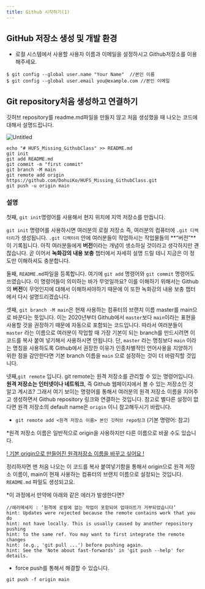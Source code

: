 ```yaml
---
title: Github 시작하기(1)
---
```


## GitHub 저장소 생성 및 개발 환경

- 로컬 시스템에서 사용할 사용자 이름과 이메일을 설정하시고 Github저장소를 이용해주세요.

```
$ git config --global user.name "Your Name"  //본인 이름
$ git config --global user.email you@example.com //본인 이메일
```


## Git repository처음 생성하고 연결하기

깃허브 repository를 readme.md파일을 만들지 않고 처음 생성했을 때 나오는 코드에 대해서 설명드립니다.

![Untitled](https://user-images.githubusercontent.com/81297662/162625219-68103f76-a7a2-4310-9994-bd1d7b542170.png)

```
echo "# HUFS_Missing_GithubClass" >> README.md
git init
git add README.md
git commit -m "first commit"
git branch -M main
git remote add origin https://github.com/DohuiKo/HUFS_Missing_GithubClass.git
git push -u origin main
```

### 설명

첫째, `git init`명령어를 사용해서 현지 위치에 지역 저장소를 만듭니다.

`git init` 명령어를 사용하시면 여러분의 로컬 저장소 즉, 여러분의 컴퓨터에 `.git 디렉터리`가 생성됩니다. `.git 디렉터리` 안에 여러분들이 작업하시는 작업물들의 **“버전”**이 기록됩니다. 아직 여러분들에게 **버전**이라는 개념이 생소하실 것이라고 생각하지만 괜찮습니다. 곧 이어서 **녹화강의 내용 보충** 챕터에서 자세히 설명 드릴 테니 지금은 이 정도만 이해하셔도 충분합니다. 

둘째, `README.md`파일을 등록합니다. 여기에 `git add` 명령어와 `git commit` 명령어도 쓰였습니다. 이 명령어들이 의미하는 바가 무엇일까요? 이를 이해하기 위해서는 Github의 **버전**이 무엇인지에 대해서 이해하셔야하기 때문에 이 또한 녹화강의 내용 보충 챕터에서 다시 설명드리겠습니다.

셋째,  `git branch -M main`은 현재 사용하는 컴퓨터의 브랜치 이름 master를 main으로 바꾼다는 뜻입니다. 이는 2020년부터 Github에서 `master`보다 `main`이라는 표현을 사용할 것을 권장하기 때문에 자동으로 포함되는 코드입니다. 따라서 여러분들이 `master` 라는 이름으로 여러분이 작업할 때 가장 기본이 되는 branch를 만드시려면 이 코드를 복사 붙여 넣기해서 사용하시면 안됩니다. 단, `master` 라는 명칭보다 `main` 이라는 명칭을 사용하도록 Github에서 권장한 이유가 인종차별적인 언어사용을 지양하기 위한 점을 감안한다면 기본 branch 이름을  `main` 으로 설정하는 것이 더 바람직할 것입니다.

넷째,`git remote` 입니다. git remote는 원격 저장소를 관리할 수 있는 명령어입니다. **원격 저장소는 인터넷이나 네트워크**, 즉 Github 웹페이지에서 볼 수 있는 저장소인 것 알고 계시죠? 그래서 여기 보이는 명령어를 통해서 여러분의 원격 저장소 이름을 지어주고 생성하면서 Github repository 링크와 연결하는 것입니다. 참고로 별다른 설정이 없다면 원격 저장소의 default name은 `origin` 이니 참고해두시기 바랍니다.

- `git remote add <원격 저장소 이름> 본인 깃허브 repo링크` (기본 명령어: 참고)

 *원격 저장소 이름은 일반적으로 origin을 사용하지만 다른 이름으로 바꿀 수도 있습니다.

[! 기본 origin으로 만들어진 원격저장소 이름을 바꾸고 싶어요 !](http://minsone.github.io/git/github-managing-remotes-renaming-a-remote)

정리하자면 맨 처음 나오는 이 코드를 복사 붙여넣기함을 통해서 origin으로 원격 저장소 이름이, main이 현재 사용하는 컴퓨터의 브랜치 이름으로 설정되는 것입니다. `README.md` 파일도 생성되고요.

*이 과정에서 만약에 아래와 같은 에러가 발생한다면?

```
//에러메세지 : ‘원격에 로컬에 없는 작업이 포함되어 업데이트가 거부되었습니다’
hint: Updates were rejected because the remote contains work that you do
hint: not have locally. This is usually caused by another repository pushing
hint: to the same ref. You may want to first integrate the remote changes
hint: (e.g., 'git pull ...') before pushing again.
hint: See the 'Note about fast-forwards' in 'git push --help' for details.
```

- force push를 통해서 해결할 수 있습니다.

`git push -f origin main`